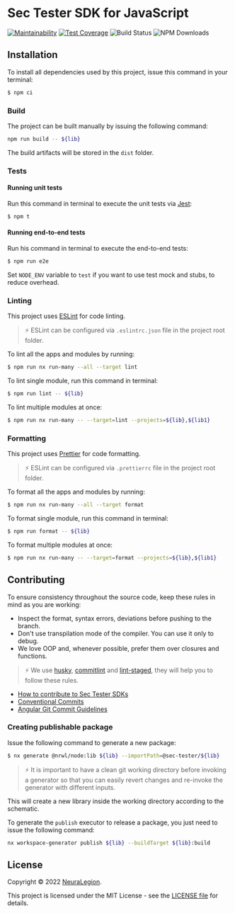 # Sec Tester SDK for JavaScript

[![Maintainability](https://api.codeclimate.com/v1/badges/ca77b676cf791e045aee/maintainability)](https://codeclimate.com/github/NeuraLegion/sec-tester-js/maintainability)
[![Test Coverage](https://api.codeclimate.com/v1/badges/ca77b676cf791e045aee/test_coverage)](https://codeclimate.com/github/NeuraLegion/sec-tester-js/test_coverage)
![Build Status](https://github.com/NeuraLegion/sec-tester-js/actions/workflows/coverage.yml/badge.svg?branch=master&event=push)
![NPM Downloads](https://img.shields.io/npm/dw/@sec-tester/core)

## Installation

To install all dependencies used by this project, issue this command in your terminal:

```bash
$ npm ci
```

### Build

The project can be built manually by issuing the following command:

```bash
npm run build -- ${lib}
```

The build artifacts will be stored in the `dist` folder.

### Tests

#### Running unit tests

Run this command in terminal to execute the unit tests via [Jest](https://jestjs.io/):

```bash
$ npm t
```

#### Running end-to-end tests

Run his command in terminal to execute the end-to-end tests:

```bash
$ npm run e2e
```

Set `NODE_ENV` variable to `test` if you want to use test mock and stubs, to reduce overhead.

### Linting

This project uses [ESLint](https://eslint.org) for code linting.

> ⚡ ESLint can be configured via `.eslintrc.json` file in the project root folder.

To lint all the apps and modules by running:

```bash
$ npm run nx run-many --all --target lint
```

To lint single module, run this command in terminal:

```bash
$ npm run lint -- ${lib}
```

To lint multiple modules at once:

```bash
$ npm run nx run-many -- --target=lint --projects=${lib},${lib1}
```

### Formatting

This project uses [Prettier](https://prettier.io/) for code formatting.

> ⚡ ESLint can be configured via `.prettierrc` file in the project root folder.

To format all the apps and modules by running:

```bash
$ npm run nx run-many --all --target format
```

To format single module, run this command in terminal:

```bash
$ npm run format -- ${lib}
```

To format multiple modules at once:

```bash
$ npm run nx run-many -- --target=format --projects=${lib},${lib1}
```

## Contributing

To ensure consistency throughout the source code, keep these rules in mind as you are working:

- Inspect the format, syntax errors, deviations before pushing to the branch.
- Don't use transpilation mode of the compiler. You can use it only to debug.
- We love OOP and, whenever possible, prefer them over closures and functions.

> ⚡ We use [husky](https://github.com/typicode/husky), [commitlint](https://github.com/conventional-changelog/commitlint#readme) and [lint-staged](https://github.com/okonet/lint-staged), they will help you to follow these rules.

- [How to contribute to Sec Tester SDKs](./CONTRIBUTING.md)
- [Conventional Commits](https://www.conventionalcommits.org/en/v1.0.0/)
- [Angular Git Commit Guidelines](https://github.com/angular/angular.js/blob/master/DEVELOPERS.md#-git-commit-guidelines)

### Creating publishable package

Issue the following command to generate a new package:

```bash
$ nx generate @nrwl/node:lib ${lib} --importPath=@sec-tester/${lib}
```

> ⚡ It is important to have a clean git working directory before invoking a generator so that you can easily revert changes and re-invoke the generator with different inputs.

This will create a new library inside the working directory according to the schematic.

To generate the `publish` executor to release a package, you just need to issue the following command:

```bash
nx workspace-generator publish ${lib} --buildTarget ${lib}:build
```

## License

Copyright © 2022 [NeuraLegion](https://github.com/NeuraLegion).

This project is licensed under the MIT License - see the [LICENSE file](LICENSE) for details.
